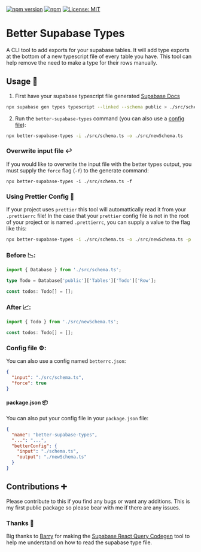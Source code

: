 [![npm version](https://img.shields.io/npm/v/better-supabase-types.svg?style=for-the-badge)](https://www.npmjs.com/package/better-supabase-types) [![npm](https://img.shields.io/npm/dt/better-supabase-types.svg?style=for-the-badge)](https://www.npmjs.com/package/better-supabase-types) [![License: MIT](https://img.shields.io/badge/License-MIT-green.svg?style=for-the-badge)](https://opensource.org/licenses/MIT)

# Better Supabase Types

A CLI tool to add exports for your supabase tables. It will add type exports at the bottom of a new typescript file of every table you have. This tool can help remove the need to make a type for their rows manually.

## Usage 🔨

1. First have your supabase typescript file generated [Supabase Docs](https://supabase.com/docs/reference/javascript/typescript-support)

```bash
npx supabase gen types typescript --linked --schema public > ./src/schema.ts
```

2. Run the `better-supabase-types` command (you can also use a [config file](#config-file-⚙)):

```bash
npx better-supabase-types -i ./src/schema.ts -o ./src/newSchema.ts
```

### Overwrite input file ↩️

If you would like to overwrite the input file with the better types output, you must supply the `force` flag (`-f`) to the generate command:

```
npx better-supabase-types -i ./src/schema.ts -f
```

### Using Prettier Config 🎨

If your project uses `prettier` this tool will automattically read it from your `.prettierrc` file! In the case that your `prettier` config file is not in the root of your project or is named `.prettierrc`, you can supply a value to the flag like this:

```bash
npx better-supabase-types -i ./src/schema.ts -o ./src/newSchema.ts -p ./configs/.prettierrc.yaml
```

### Before 📉:

```ts
import { Database } from './src/schema.ts';

type Todo = Database['public']['Tables']['Todo']['Row'];

const todos: Todo[] = [];
```

### After 📈:

```ts
import { Todo } from './src/newSchema.ts';

const todos: Todo[] = [];
```

### Config file ⚙:

You can also use a config named `betterrc.json`:

```json
{
  "input": "./src/schema.ts",
  "force": true
}
```

#### package.json 📦

You can also put your config file in your `package.json` file:

```json
{
  "name": "better-supabase-types",
  "...": "...",
  "betterConfig": {
    "input": "./schema.ts",
    "output": "./newSchema.ts"
  }
}
```

## Contributions ➕

Please contribute to this if you find any bugs or want any additions. This is my first public package so please bear with me if there are any issues.

### Thanks 🙏

Big thanks to [Barry](https://github.com/barrymichaeldoyle) for making the [Supabase React Query Codegen](https://github.com/barrymichaeldoyle/supabase-react-query-codegen) tool to help me understand on how to read the supabase type file.
